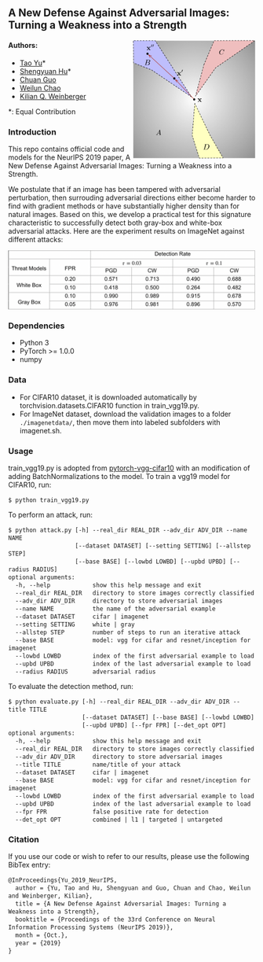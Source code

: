## A New Defense Against Adversarial Images: Turning a Weakness into a Strength
<img align="right" src="detect_fig.png" width="250px" />

#### Authors:
* [Tao Yu](http://www.cs.cornell.edu/~tyu/)*
* [Shengyuan Hu](https://s-huu.github.io)*
* [Chuan Guo](https://sites.google.com/view/chuanguo)
* [Weilun Chao](http://www-scf.usc.edu/~weilunc/)
* [Kilian Q. Weinberger](http://kilian.cs.cornell.edu/index.html)

*: Equal Contribution

### Introduction
This repo contains official code and models for the NeurIPS 2019 paper, A New Defense Against Adversarial Images:
Turning a Weakness into a Strength.

We postulate that if an image has been tampered with adversarial perturbation, then surrouding adversarial directions
either become harder to find with gradient methods or have substantially higher density than for natural images.
Based on this, we develop a practical test for this signature characteristic to successfully detect both gray-box and
white-box adversarial attacks. Here are the experiment results on ImageNet against different attacks:

<img align="center" src="exp.png" width="700px" />

### Dependencies
* Python 3
* PyTorch >= 1.0.0
* numpy

### Data
- For CIFAR10 dataset, it is downloaded automatically by torchvision.datasets.CIFAR10 function in train_vgg19.py.
- For ImageNet dataset, download the validation images to a folder `./imagenetdata/`, then move them into labeled subfolders with
imagenet.sh.

### Usage
train_vgg19.py is adopted from [pytorch-vgg-cifar10](https://github.com/chengyangfu/pytorch-vgg-cifar10) with an modification of
adding BatchNormalizations to the model. To train a vgg19 model for CIFAR10, run:
```
$ python train_vgg19.py
```
To perform an attack, run:
```
$ python attack.py [-h] --real_dir REAL_DIR --adv_dir ADV_DIR --name NAME
                   [--dataset DATASET] [--setting SETTING] [--allstep STEP]
                   [--base BASE] [--lowbd LOWBD] [--upbd UPBD] [--radius RADIUS]
optional arguments:
  -h, --help            show this help message and exit
  --real_dir REAL_DIR   directory to store images correctly classified
  --adv_dir ADV_DIR     directory to store adversarial images
  --name NAME           the name of the adversarial example
  --dataset DATASET     cifar | imagenet
  --setting SETTING     white | gray
  --allstep STEP        number of steps to run an iterative attack
  --base BASE           model: vgg for cifar and resnet/inception for imagenet
  --lowbd LOWBD         index of the first adversarial example to load
  --upbd UPBD           index of the last adversarial example to load
  --radius RADIUS       adversarial radius
```
To evaluate the detection method, run:
```
$ python evaluate.py [-h] --real_dir REAL_DIR --adv_dir ADV_DIR --title TITLE
                     [--dataset DATASET] [--base BASE] [--lowbd LOWBD] 
                     [--upbd UPBD] [--fpr FPR] [--det_opt OPT]
optional arguments:
  -h, --help            show this help message and exit
  --real_dir REAL_DIR   directory to store images correctly classified
  --adv_dir ADV_DIR     directory to store adversarial images
  --title TITLE         name/title of your attack
  --dataset DATASET     cifar | imagenet
  --base BASE           model: vgg for cifar and resnet/inception for imagenet
  --lowbd LOWBD         index of the first adversarial example to load
  --upbd UPBD           index of the last adversarial example to load
  --fpr FPR             false positive rate for detection
  --det_opt OPT         combined | l1 | targeted | untargeted
```

### Citation
If you use our code or wish to refer to our results, please use the following BibTex entry:
```
@InProceedings{Yu_2019_NeurIPS,
  author = {Yu, Tao and Hu, Shengyuan and Guo, Chuan and Chao, Weilun and Weinberger, Kilian},
  title = {A New Defense Against Adversarial Images: Turning a Weakness into a Strength},
  booktitle = {Proceedings of the 33rd Conference on Neural Information Processing Systems (NeurIPS 2019)},
  month = {Oct.},
  year = {2019}
}
```
